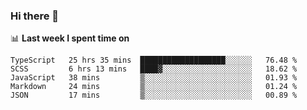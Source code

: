 ### Hi there 👋

<!--
**DBvc/DBvc** is a ✨ _special_ ✨ repository because its `README.md` (this file) appears on your GitHub profile.

Here are some ideas to get you started:

- 🔭 I’m currently working on ...
- 🌱 I’m currently learning ...
- 👯 I’m looking to collaborate on ...
- 🤔 I’m looking for help with ...
- 💬 Ask me about ...
- 📫 How to reach me: ...
- 😄 Pronouns: ...
- ⚡ Fun fact: ...
-->

📊 **Last week I spent time on**
<!--START_SECTION:waka-->
```text
TypeScript   25 hrs 35 mins  ███████████████████░░░░░░   76.48 % 
SCSS         6 hrs 13 mins   ████▓░░░░░░░░░░░░░░░░░░░░   18.62 % 
JavaScript   38 mins         ▒░░░░░░░░░░░░░░░░░░░░░░░░   01.93 % 
Markdown     24 mins         ▒░░░░░░░░░░░░░░░░░░░░░░░░   01.24 % 
JSON         17 mins         ▒░░░░░░░░░░░░░░░░░░░░░░░░   00.89 % 
```
<!--END_SECTION:waka-->
